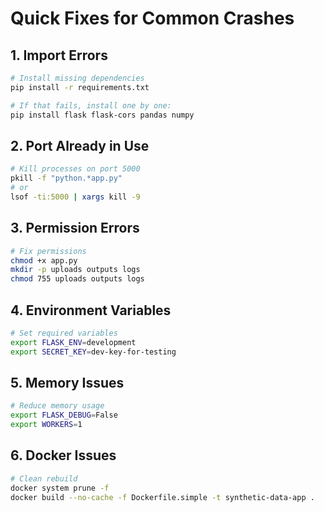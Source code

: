 # Quick Fixes for Common Crashes

## 1. Import Errors
```bash
# Install missing dependencies
pip install -r requirements.txt

# If that fails, install one by one:
pip install flask flask-cors pandas numpy
```

## 2. Port Already in Use
```bash
# Kill processes on port 5000
pkill -f "python.*app.py"
# or
lsof -ti:5000 | xargs kill -9
```

## 3. Permission Errors
```bash
# Fix permissions
chmod +x app.py
mkdir -p uploads outputs logs
chmod 755 uploads outputs logs
```

## 4. Environment Variables
```bash
# Set required variables
export FLASK_ENV=development
export SECRET_KEY=dev-key-for-testing
```

## 5. Memory Issues
```bash
# Reduce memory usage
export FLASK_DEBUG=False
export WORKERS=1
```

## 6. Docker Issues
```bash
# Clean rebuild
docker system prune -f
docker build --no-cache -f Dockerfile.simple -t synthetic-data-app .
```